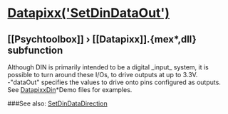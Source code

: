# [Datapixx('SetDinDataOut')](Datapixx-SetDinDataOut) 
## [[Psychtoolbox]] &#8250; [[Datapixx]].{mex*,dll} subfunction


Although DIN is primarily intended to be a digital \_input\_ system, it is  
possible to turn around these I/Os, to drive outputs at up to 3.3V.  
-"dataOut" specifies the values to drive onto pins configured as outputs.  
See [DatapixxDin](DatapixxDin)\*Demo files for examples.  
  


###See also:
[SetDinDataDirection](Datapixx-SetDinDataDirection)
